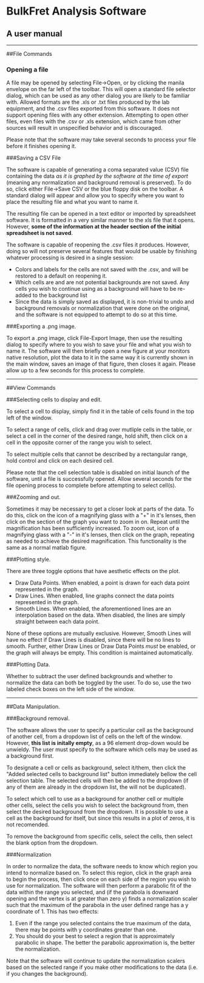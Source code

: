 # BulkFret Analysis Software

## A user manual

----

##File Commands

### Opening a file

A file may be opened by selecting File->Open, or by clicking the manila envelope on the far left of the toolbar.  This will open a standard file selector dialog, which can be used as any other dialog you are likely to be familiar with.  Allowed formats are the .xls or .txt files produced by the lab equipment, and the .csv files exported from this software.  It does not support opening files with any other extension.  Attempting to open other files, even files with the .csv or .xls extension, which came from other sources will result in unspecified behavior and is discouraged.

Please note that the software may take several seconds to process your file before it finishes opening it.

###Saving a CSV  File

The software is capable of generating a coma separated value (CSV) file containing the data _as it is graphed by the software at the time of export_ (meaning any normalization and background removal is preserved).  To do so, click either File->Save CSV or the blue floppy disk on the toolbar.  A standard dialog will appear and allow you to specify where you want to place the resulting file and what you want to name it.

The resulting file can be opened in a text editor or imported by spreadsheet software.  It is formatted in a very similar manner to the xls file that it opens.  However, **some of the information at the header section of the initial spreadsheet is not saved**.

The software is capable of reopening the .csv files it produces.  However, doing so will not preserve several features that would be usable by finishing whatever processing is desired in a single session:

- Colors and labels for the cells are not saved with the .csv, and will be restored to a default on reopening it.
- Which cells are and are not potential backgrounds are not saved.  Any cells you wish to continue using as a background will have to be re-added to the background list
- Since the data is simply saved as displayed, it is non-trivial to undo and background removals or normalization that were done on the original, and the software is not equipped to attempt to do so at this time.

###Exporting a .png image.

To export a .png image, click File-Export Image, then use the resulting dialog to specify where to you wish to save your file and what you wish to name it.  The software will then briefly open a new figure at your monitors native resolution, plot the data to it in the same way it is currently shown in the main window, saves an image of that figure, then closes it again.  Please allow up to a few seconds for this process to complete.

----

##View Commands

###Selecting cells to display and edit.

To select a cell to display, simply find it in the table of cells found in the top left of the window.  

To select a range of cells, click and drag over mutliple cells in the table, or select a cell in the corner of the desired range, hold shift, then click on a cell in the opposite corner of the range you wish to select. 

To select multiple cells that cannot be described by a rectangular range, hold control and click on each desired cell.

Please note that the cell selection table is disabled on initial launch of the software, until a file is successfully opened.  Allow several seconds for the file opening process to complete before attempting to select cell(s).

###Zooming and out.

Sometimes it may be necessary to get a closer look at parts of the data.  To do this, click on the icon of a magnifying glass with a "+" in it's lenses, then click on the section of the graph you want to zoom in on.  Repeat until the magnification has been sufficiently increased.  To zoom out,  icon of a magnifying glass with a "-" in it's lenses, then click on the graph, repeating as needed to achieve the desired magnification.  This functionality is the same as a normal matlab figure.

###Plotting style.

There are three toggle options that have aesthetic effects on the plot.  

- Draw Data Points.  When enabled, a point is drawn for each data point represented in the graph.
- Draw Lines.  When enabled, line graphs connect the data points represented in the graph.
- Smooth Lines.  When enabled, the aforementioned lines are an interpolation based on the data.  When disabled, the lines are simply straight between each data point.

None of these options are mutually exclusive.  However, Smooth Lines will have no effect if Draw Lines is disabled, since there will be no lines to smooth.  Further, either Draw Lines or Draw Data Points _must_ be enabled, or the graph will always be empty.  This condition is maintained automatically.

###Plotting Data.

Whether to subtract the user defined backgrounds and whether to normalize the data can both be toggled by the user.  To do so, use the two labeled check boxes on the left side of the window.

---

##Data Manipulation.

###Background removal.

The software allows the user to specify a particular cell as the background of another cell, from a dropdown list of cells on the left of the window.  However, **this list is initally empty**, as a 96 element drop-down would be unwieldy.  The user must specify to the software which cells may be used as a background first.

To designate a cell or cells as background, select it/them, then click the "Added selected cells to background list" button immediately bellow the cell selection table.  The selected cells will then be added to the dropdown (if any of them are already in the dropdown list, the will not be duplicated).

To select which cell to use as a background for another cell or multiple other cells, select the cells you wish to select the background from, then select the desired background from the dropdown.  It is possible to use a cell as the background for itself, but since this results in a plot of zeros, it is not recomended.

To remove the background from specific cells, select the cells, then select the blank option from the dropdown.

###Normalization

In order to normalize the data, the software needs to know which region you intend to normalize based on.  To select this region, click in the graph area to begin the process, then click once on each side of the region you wish to use for normalization.  The software will then perform a parabolic fit of the data within the range you selected, and (if the parabola is downward opening and the vertex is at greater than zero y) finds a normalization scaler such that the maximum of the parabola in the user defined range has a y coordinate of 1.  This has two effects:

1. Even if the range you selected contains the true maximum of the data, there may be points with y coordinates greater than one.  
2. You should do your best to select a region that is approximately parabolic in shape.  The better the parabolic approximation is, the better the normalization.

Note that the software will continue to update the normalization scalers based on the selected range if you make other modifications to the data (i.e. if you changes the background).